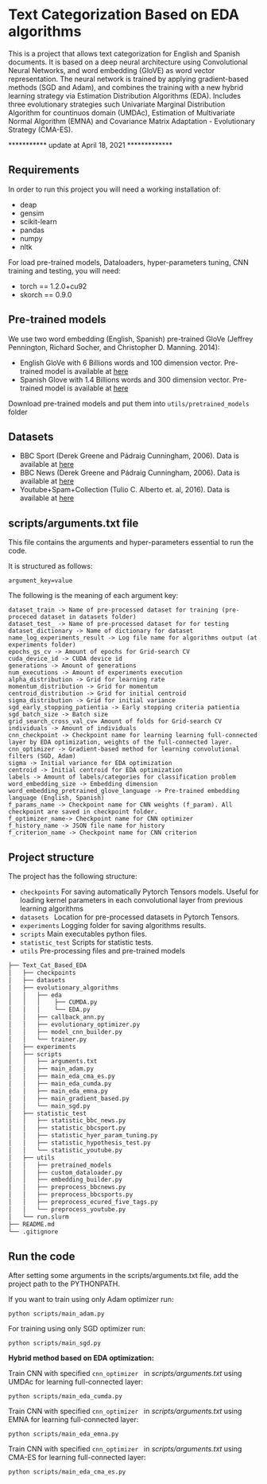 # Text Categorization Based on EDA algorithms

This is a project that allows text categorization for English and Spanish documents. It is based on a deep neural architecture using Convolutional Neural Networks, and word embedding (GloVE) as word vector representation. The neural network is trained by applying gradient-based methods (SGD and Adam), and combines the training with a new hybrid learning strategy via Estimation Distribution Algorithms (EDA). Includes three evolutionary strategies such Univariate Marginal Distribution Algorithm for countinuos domain (UMDAc), Estimation of Multivariate Normal Algorithm (EMNA) and Covariance Matrix Adaptation - Evolutionary Strategy (CMA-ES).

*********** update at April 18, 2021 *************

## Requirements

In order to run this project you will need a working installation of:

+ deap
+ gensim
+ scikit-learn
+ pandas
+ numpy
+ nltk

For load pre-trained models, Dataloaders, hyper-parameters tuning, CNN training and testing, you will need:
+ torch == 1.2.0+cu92
+ skorch == 0.9.0

## Pre-trained models

We use two word embedding (English, Spanish) pre-trained GloVe (Jeffrey Pennington, Richard Socher, and Christopher D. Manning. 2014):

+ English GloVe with 6 Billions words and 100 dimension vector. Pre-trained model is available at [here](http://nlp.stanford.edu/data/glove.6B.zip)
+ Spanish Glove with 1.4 Billions words and 300 dimension vector. Pre-trained model is available at [here](http://dcc.uchile.cl/~jperez/word-embeddings/glove-sbwc.i25.vec.gz)

Download pre-trained models and put them into `utils/pretrained_models` folder 

## Datasets

+ BBC Sport (Derek Greene and Pádraig Cunningham, 2006). Data is available at [here](http://mlg.ucd.ie/files/datasets/bbc-fulltext.zip)
+ BBC News (Derek Greene and Pádraig Cunningham, 2006). Data is available at [here](http://mlg.ucd.ie/files/datasets/bbcsport-fulltext.zip)
+ Youtube+Spam+Collection (Tulio C. Alberto et. al, 2016). Data is available at [here](https://archive.ics.uci.edu/ml/datasets/YouTube+Spam+Collection)

## scripts/arguments.txt file

This file contains the arguments and hyper-parameters essential to run the code. 

It is structured as follows:

```shell
argument_key=value
```
The following is the meaning of each argument key:
```shell
dataset_train -> Name of pre-processed dataset for training (pre-proceced dataset in datasets folder)
dataset_test_ -> Name of pre-processed dataset for for testing 
dataset_dictionary -> Name of dictionary for dataset
name_log_experiments_result -> Log file name for algorithms output (at experiments folder)
epochs_gs_cv -> Amount of epochs for Grid-search CV
cuda_device_id -> CUDA device id
generations -> Amount of generations
num_executions -> Amount of experiments execution
alpha_distribution -> Grid for learning rate 
momentum_distribution -> Grid for momentum
centroid_distribution -> Grid for initial centroid
sigma_distribution -> Grid for initial variance
sgd_early_stopping_patientia -> Early stopping criteria patientia
sgd_batch_size -> Batch size
grid_search_cross_val_cv= Amount of folds for Grid-search CV
individuals -> Amount of individuals
cnn_checkpoint -> Checkpoint name for learning learning full-connected layer by EDA optimization, weights of the full-connected layer. 
cnn_optimizer -> Gradient-based method for learning convolutional filters (SGD, Adam) 
sigma -> Initial variance for EDA optimization
centroid -> Initial centroid for EDA optimization
labels -> Amount of labels/categories for classification problem
word_embedding_size -> Embedding dimension
word_embedding_pretrained_glove_language -> Pre-trained embedding language (English, Spanish)
f_params_name -> Checkpoint name for CNN weights (f_param). All checkpoint are saved in checkpoint folder.
f_optimizer_name-> Checkpoint name for CNN optimizer
f_history_name -> JSON file name for history
f_criterion_name -> Checkpoint name for CNN criterion
```
## Project structure
The project has the following structure:
+ `checkpoints` For saving automatically Pytorch Tensors models. Useful for loading kernel parameters in each convolutional layer from previous learning algorithms
+ `datasets ` Location for pre-processed datasets in Pytorch Tensors.
+ `experiments` Logging folder for saving algorithms results.
+ `scripts` Main executables python files.
+ `statistic_test` Scripts for statistic tests.
+ `utils` Pre-processing files and pre-trained models
```bash
├── Text_Cat_Based_EDA
│   ├── checkpoints
│   ├── datasets
│   ├── evolutionary_algorithms
│   │   ├── eda
│   │   │    ├── CUMDA.py
│   │   │    └── EDA.py
│   │   ├── callback_ann.py
│   │   ├── evolutionary_optimizer.py
│   │   ├── model_cnn_builder.py
│   │   └── trainer.py
│   ├── experiments
│   ├── scripts
│   │   ├── arguments.txt
│   │   ├── main_adam.py
│   │   ├── main_eda_cma_es.py
│   │   ├── main_eda_cumda.py
│   │   ├── main_eda_emna.py
│   │   ├── main_gradient_based.py
│   │   └── main_sgd.py
│   ├── statistic_test
│   │   ├── statistic_bbc_news.py
│   │   ├── statistic_bbcsport.py
│   │   ├── statistic_hyer_param_tuning.py
│   │   ├── statistic_hypothesis_test.py
│   │   └── statistic_youtube.py
│   ├── utils
│   │   ├── pretrained_models
│   │   ├── custom_dataloader.py
│   │   ├── embedding_builder.py
│   │   ├── preprocess_bbcnews.py
│   │   ├── preprocess_bbcsports.py
│   │   ├── preprocess_ecured_five_tags.py
│   │   └── preprocess_youtube.py
│   └── run.slurm
├── README.md
└── .gitignore
```

## Run the code

After setting some arguments in the scripts/arguments.txt file, add the project path to the PYTHONPATH.

If you want to train using only Adam optimizer run: 
```shell
python scripts/main_adam.py
```

For training using only SGD optimizer run: 
```shell
python scripts/main_sgd.py
```

**Hybrid method based on EDA optimization:**

Train CNN with specified `cnn_optimizer ` in _scripts/arguments.txt_ using UMDAc for learning full-connected layer:
```shell
python scripts/main_eda_cumda.py
```

Train CNN with specified `cnn_optimizer ` in _scripts/arguments.txt_ using EMNA for learning full-connected layer:
```shell
python scripts/main_eda_emna.py
```

Train CNN with specified `cnn_optimizer ` in _scripts/arguments.txt_ using CMA-ES for learning full-connected layer:
```shell
python scripts/main_eda_cma_es.py
```
